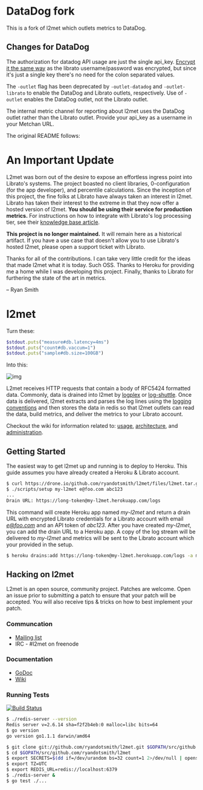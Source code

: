 # DataDog fork

This is a fork of l2met which outlets metrics to DataDog.

## Changes for DataDog

The authorization for datadog API usage are just the single api_key.  [Encrypt it the same
way](https://github.com/ryandotsmith/l2met/wiki/Usage#encrypted-librato-credentials) as the librato username/password was encrypted, but since it's just
a single key there's no need for the colon separated values.

The `-outlet` flag has been deprecated by `-outlet-datadog` and `-outlet-librato` to enable the DataDog and Librato outlets, respectively.  Use of `-outlet` enables the DataDog
outlet, not the Librato outlet.

The internal metric channel for reporting about l2met uses the DataDog outlet rather than the Librato outlet.  Provide your api_key as a username in your Metchan URL.

The original README follows:

# An Important Update
L2met was born out of the desire to expose an effortless ingress point into Librato's systems. The project boasted no client libraries, 0-configuration (for the app developer), and percentile calculations. Since the inception of this project, the fine folks at Librato have always taken an interest in l2met. Librato has taken their interest to the extreme in that they now offer a hosted version of l2met. **You should be using their service for production metrics.** For instructions on how to integrate with Librato's log processing tier, see their [knowledge base article](http://support.metrics.librato.com/knowledgebase/articles/265391-heroku-native-and-custom-metrics-without-the-libra).

**This project is no longer maintained.** It will remain here as a historical artifact. If you have a use case that doesn't allow you to use Librato's hosted l2met, please open a support ticket with Librato.

Thanks for all of the contributions. I can take very little credit for the ideas that made l2met what it is today. Such OSS. Thanks to Heroku for providing me a home while I was developing this project. Finally, thanks to Librato for furthering the state of the art in metrics.

– Ryan Smith

# l2met

Turn these:
```ruby
$stdout.puts("measure#db.latency=4ms")
$stdout.puts("count#db.vaccum=1")
$stdout.puts("sample#db.size=100GB")
```

Into this:

![img](http://f.cl.ly/items/2R0h1x1b3V0Y0z0l1t1n/Screen%20Shot%202013-07-30%20at%209.59.52%20PM.png)


L2met receives HTTP requests that contain a body of RFC5424 formatted data. Commonly, data is drained into l2met by [logplex](https://github.com/heroku/logplex) or [log-shuttle](https://github.com/heroku/log-shuttle). Once data is delivered, l2met extracts and parses the log lines using the [logging conventions](https://github.com/ryandotsmith/l2met/wiki/Usage#log-conventions) and then stores the data in redis so that l2met outlets can read the data, build metrics, and deliver the metrics to your Librato account.

Checkout the wiki for information related to: [usage](https://github.com/ryandotsmith/l2met/wiki/Usage), [architecture](https://github.com/ryandotsmith/l2met/wiki/Architecture), and [administration](https://github.com/ryandotsmith/l2met/wiki/Administration).

## Getting Started

The easiest way to get l2met up and running is to deploy to Heroku. This guide assumes you have already created a Heroku & Librato account.

```bash
$ curl https://drone.io/github.com/ryandotsmith/l2met/files/l2met.tar.gz | tar xvz
$ ./scripts/setup my-l2met e@foo.com abc123
...
Drain URL: https://long-token@my-l2met.herokuapp.com/logs
```

This command will create Heroku app named *my-l2met* and return a drain URL with encrypted Librato credentials for a Librato account with email *e@foo.com* and an API token of *abc123*. After you have created *my-l2met*, you can add the drain URL to a Heroku app. A copy of the log stream will be delivered to *my-l2met* and metrics will be sent to the Librato account which your provided in the setup.

```bash
$ heroku drains:add https://long-token@my-l2met.herokuapp.com/logs -a myapp
```

## Hacking on l2met
L2met is an open source, community project. Patches are welcome. Open an issue prior to submitting a patch to ensure that your patch will be accepted. You will also receive tips & tricks on how to best implement your patch.

### Communcation

* [Mailing list](https://groups.google.com/d/forum/l2met)
* IRC - #l2met on freenode

### Documentation

* [GoDoc](http://godoc.org/github.com/ryandotsmith/l2met)
* [Wiki](https://github.com/ryandotsmith/l2met/wiki)

### Running Tests
[![Build Status](https://drone.io/github.com/ryandotsmith/l2met/status.png)](https://drone.io/github.com/ryandotsmith/l2met/latest)
```bash
$ ./redis-server --version
Redis server v=2.6.14 sha=f2f2b4eb:0 malloc=libc bits=64
$ go version
go version go1.1.1 darwin/amd64
```

```bash
$ git clone git://github.com/ryandotsmith/l2met.git $GOPATH/src/github.com/ryandotsmith/l2met
$ cd $GOPATH/src/github.com/ryandotsmith/l2met
$ export SECRETS=$(dd if=/dev/urandom bs=32 count=1 2>/dev/null | openssl base64)
$ export TZ=UTC
$ export REDIS_URL=redis://localhost:6379
$ ./redis-server &
$ go test ./...
```
